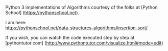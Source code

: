Python 3 implementations of Algorithms courtesy of the folks at [Python School] (https://pythonschool.net).

I am here:  
https://pythonschool.net/data-structures-algorithms/insertion-sort/

If you wish, you can watch the code executed step by step at [pythontutor.com] (http://www.pythontutor.com/visualize.html#mode=edit)
